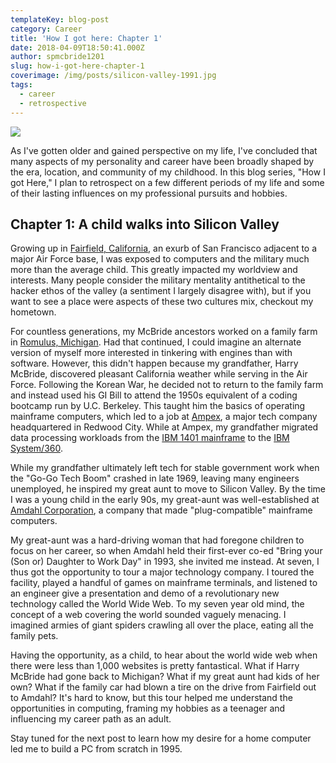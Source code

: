 ```yaml
---
templateKey: blog-post
category: Career
title: 'How I got here: Chapter 1'
date: 2018-04-09T18:50:41.000Z
author: spmcbride1201
slug: how-i-got-here-chapter-1
coverimage: /img/posts/silicon-valley-1991.jpg
tags:
  - career
  - retrospective
---
```


![](/img/posts/silicon-valley-1991.jpg)

As I've gotten older and gained perspective on my life, I've concluded that many aspects of my personality and career have been broadly shaped by the era, location, and community of my childhood. In this blog series, "How I got Here," I plan to retrospect on a few different periods of my life and some of their lasting influences on my professional pursuits and hobbies. 

## Chapter 1: A child walks into Silicon Valley

Growing up in [Fairfield, California](https://en.wikipedia.org/wiki/Fairfield,_California), an exurb of San Francisco adjacent to a major Air Force base, I was exposed to computers and the military much more than the average child. This greatly impacted my worldview and interests. Many people consider the military mentality antithetical to the hacker ethos of the valley (a sentiment I largely disagree with), but if you want to see a place were aspects of these two cultures mix, checkout my hometown.

For countless generations, my McBride ancestors worked on a family farm in [Romulus, Michigan](https://en.wikipedia.org/wiki/Romulus,_Michigan). Had that continued, I could imagine an alternate version of myself more interested in tinkering with engines than with software. However, this didn't happen because my grandfather, Harry McBride, discovered pleasant California weather while serving in the Air Force. Following the Korean War, he decided not to return to the family farm and instead used his GI Bill to attend the 1950s equivalent of a coding bootcamp run by U.C. Berkeley. This taught him the basics of operating mainframe computers, which led to a job at [Ampex](https://www.youtube.com/watch?v=hnkRbVtRcV8), a major tech company headquartered in Redwood City. While at Ampex, my grandfather migrated data processing workloads from the [IBM 1401 mainframe](https://www.youtube.com/watch?v=NF12U-P3LAg) to the [IBM System/360](https://www.youtube.com/watch?v=V4kyTg9Cw8g&feature=youtu.be&t=16m10s). 

While my grandfather ultimately left tech for stable government work when the "Go-Go Tech Boom" crashed in late 1969, leaving many engineers unemployed, he inspired my great aunt to move to Silicon Valley. By the time I was a young child in the early 90s, my great-aunt was well-established at [Amdahl Corporation](https://en.wikipedia.org/wiki/Amdahl_Corporation), a company that made "plug-compatible" mainframe computers.

My great-aunt was a hard-driving woman that had foregone children to focus on her career, so when Amdahl held their first-ever co-ed "Bring your (Son or) Daughter to Work Day" in 1993, she invited me instead. At seven, I thus got the opportunity to tour a major technology company. I toured the facility, played a handful of games on mainframe terminals, and listened to an engineer give a presentation and demo of a revolutionary new technology called the World Wide Web. To my seven year old mind, the concept of a web covering the world sounded vaguely menacing. I imagined armies of giant spiders crawling all over the place, eating all the family pets.

Having the opportunity, as a child, to hear about the world wide web when there were less than 1,000 websites is pretty fantastical. What if Harry McBride had gone back to Michigan? What if my great aunt had kids of her own? What if the family car had blown a tire on the drive from Fairfield out to Amdahl? It's hard to know, but this tour helped me understand the opportunities in computing, framing my hobbies as a teenager and influencing my career path as an adult.

Stay tuned for the next post to learn how my desire for a home computer led me to build a PC from scratch in 1995.
